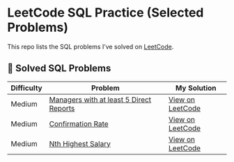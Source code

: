 # LeetCode SQL Practice (Selected Problems)

This repo lists the SQL problems I’ve solved on [LeetCode](https://leetcode.com/).

## 🔗 Solved SQL Problems

| Difficulty | Problem                                | My Solution |
|------------|-----------------------------------------|-------------|
| Medium       | [Managers with at least 5 Direct Reports](https://leetcode.com/problems/managers-with-at-least-5-direct-reports/)             | [View on LeetCode](https://leetcode.com/jonathanhermansen/submissions/detail/12345678/) |
| Medium       | [Confirmation Rate](https://leetcode.com/problems/second-highest-salary/](https://leetcode.com/jonathanhermansen/submissions/detail/12345679/))       | [View on LeetCode]((https://leetcode.com/problems/confirmation-rate/)) |
| Medium     | [Nth Highest Salary](https://leetcode.com/problems/nth-highest-salary/)             | [View on LeetCode](https://leetcode.com/jonathanhermansen/submissions/detail/12345680/) |
